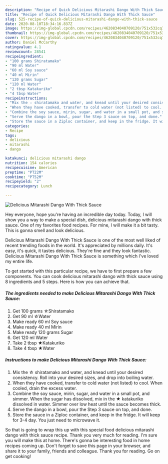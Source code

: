 ```yaml
---
description: "Recipe of Quick Delicious Mitarashi Dango With Thick Sauce"
title: "Recipe of Quick Delicious Mitarashi Dango With Thick Sauce"
slug: 525-recipe-of-quick-delicious-mitarashi-dango-with-thick-sauce
date: 2020-08-10T18:34:16.837Z
image: https://img-global.cpcdn.com/recipes/4620834040709120/751x532cq70/delicious-mitarashi-dango-with-thick-sauce-recipe-main-photo.jpg
thumbnail: https://img-global.cpcdn.com/recipes/4620834040709120/751x532cq70/delicious-mitarashi-dango-with-thick-sauce-recipe-main-photo.jpg
cover: https://img-global.cpcdn.com/recipes/4620834040709120/751x532cq70/delicious-mitarashi-dango-with-thick-sauce-recipe-main-photo.jpg
author: Daniel McCarthy
ratingvalue: 4.1
reviewcount: 28541
recipeingredient:
- "100 grams Shiratamako"
- "90 ml Water"
- "60 ml Soy sauce"
- "40 ml Mirin"
- "120 grams Sugar"
- "120 ml Water"
- "2 tbsp Katakuriko"
- "4 tbsp Water"
recipeinstructions:
- "Mix the ☆ shiratamako and water, and knead until your desired consistency. Roll into your desired sizes, and drop into boiling water."
- "When they have cooked, transfer to cold water (not listed) to cool. When cooled, drain the excess water."
- "Combine the soy sauce, mirin, sugar, and water in a small pot, and simmer. When the sugar has dissolved, mix in the ★ katakuriko dissolved in water. Simmer over low heat until the sauce becomes thick."
- "Serve the dango in a bowl, pour the Step 3 sauce on top, and done."
- "Store the sauce in a Ziploc container, and keep in the fridge. It will keep for 3-4 day. You just need to microwave it."
categories:
- Recipe
tags:
- delicious
- mitarashi
- dango

katakunci: delicious mitarashi dango 
nutrition: 154 calories
recipecuisine: American
preptime: "PT22M"
cooktime: "PT52M"
recipeyield: "2"
recipecategory: Lunch

---
```



![Delicious Mitarashi Dango With Thick Sauce](https://img-global.cpcdn.com/recipes/4620834040709120/751x532cq70/delicious-mitarashi-dango-with-thick-sauce-recipe-main-photo.jpg)

Hey everyone, hope you're having an incredible day today. Today, I will show you a way to make a special dish, delicious mitarashi dango with thick sauce. One of my favorites food recipes. For mine, I will make it a bit tasty. This is gonna smell and look delicious.



Delicious Mitarashi Dango With Thick Sauce is one of the most well liked of recent trending foods in the world. It's appreciated by millions daily. It's easy, it's quick, it tastes delicious. They're fine and they look fantastic. Delicious Mitarashi Dango With Thick Sauce is something which I've loved my entire life.


To get started with this particular recipe, we have to first prepare a few components. You can cook delicious mitarashi dango with thick sauce using 8 ingredients and 5 steps. Here is how you can achieve that.

<!--inarticleads1-->

##### The ingredients needed to make Delicious Mitarashi Dango With Thick Sauce:

1. Get 100 grams ☆Shiratamako
1. Get 90 ml ☆Water
1. Make ready 60 ml Soy sauce
1. Make ready 40 ml Mirin
1. Make ready 120 grams Sugar
1. Get 120 ml Water
1. Take 2 tbsp ★Katakuriko
1. Take 4 tbsp ★Water




<!--inarticleads2-->

##### Instructions to make Delicious Mitarashi Dango With Thick Sauce:

1. Mix the ☆ shiratamako and water, and knead until your desired consistency. Roll into your desired sizes, and drop into boiling water.
1. When they have cooked, transfer to cold water (not listed) to cool. When cooled, drain the excess water.
1. Combine the soy sauce, mirin, sugar, and water in a small pot, and simmer. When the sugar has dissolved, mix in the ★ katakuriko dissolved in water. Simmer over low heat until the sauce becomes thick.
1. Serve the dango in a bowl, pour the Step 3 sauce on top, and done.
1. Store the sauce in a Ziploc container, and keep in the fridge. It will keep for 3-4 day. You just need to microwave it.




So that is going to wrap this up with this special food delicious mitarashi dango with thick sauce recipe. Thank you very much for reading. I'm sure you will make this at home. There's gonna be interesting food in home recipes coming up. Don't forget to save this page in your browser, and share it to your family, friends and colleague. Thank you for reading. Go on get cooking!

